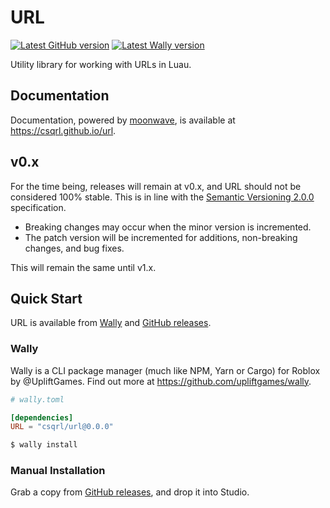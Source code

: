 <!-- Links -->

[evaera/moonwave]: https://github.com/evaera/moonwave
[upliftgames/wally]: https://github.com/upliftgames/wally
[url]: https://github.com/csqrl/url
[url/releases]: https://github.com/csqrl/url/releases
[url/wally]: https://wally.run/package/csqrl/url

<!-- Shields -->

[shields/github-release]: https://img.shields.io/github/v/release/csqrl/url?label=latest+release&style=flat
[shields/wally]: https://img.shields.io/endpoint?url=https://runkit.io/clockworksquirrel/wally-version-shield/branches/master/csqrl/url&color=blue&label=wally&style=flat

<!-- Badges -->

# URL

[![Latest GitHub version][shields/github-release]][url/releases] [![Latest Wally version][shields/wally]][url/wally]

Utility library for working with URLs in Luau.

## Documentation

Documentation, powered by [moonwave][evaera/moonwave], is available at https://csqrl.github.io/url.

## v0.x

For the time being, releases will remain at v0.x, and URL should not be considered 100% stable. This is in line with the [Semantic Versioning 2.0.0](https://semver.org) specification.

- Breaking changes may occur when the minor version is incremented.
- The patch version will be incremented for additions, non-breaking changes, and bug fixes.

This will remain the same until v1.x.

## Quick Start

URL is available from [Wally][url/wally] and [GitHub releases][url/releases].

### Wally

Wally is a CLI package manager (much like NPM, Yarn or Cargo) for Roblox by @UpliftGames. Find out more at https://github.com/upliftgames/wally.

```toml
# wally.toml

[dependencies]
URL = "csqrl/url@0.0.0"
```

```sh
$ wally install
```

### Manual Installation

Grab a copy from [GitHub releases][url/releases], and drop it into Studio.
